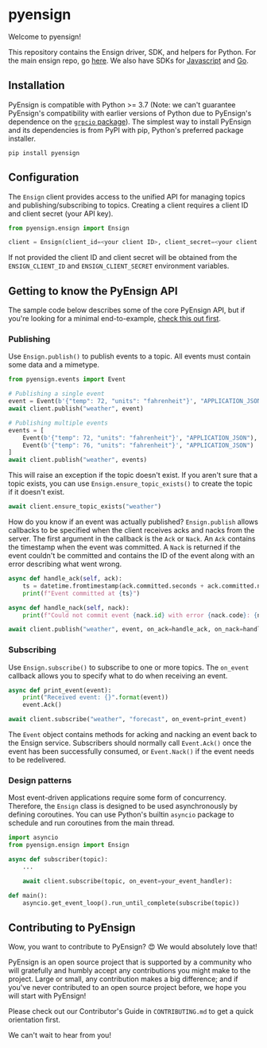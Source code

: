 # pyensign
Welcome to pyensign!

This repository contains the Ensign driver, SDK, and helpers for Python. For the main ensign repo, go [here](https://github.com/rotationalio/ensign). We also have SDKs for [Javascript](https://github.com/rotationalio/ensignjs) and [Go](https://github.com/rotationalio/goensign).

## Installation

PyEnsign is compatible with Python >= 3.7 (Note: we can't guarantee PyEnsign's compatibility with earlier versions of Python due to PyEnsign's dependence on the [`grpcio` package](https://pypi.org/project/grpcio/)). The simplest way to install PyEnsign and its dependencies is from PyPI with pip, Python's preferred package installer.

```
pip install pyensign
```

## Configuration

The `Ensign` client provides access to the unified API for managing topics and publishing/subscribing to topics. Creating a client requires a client ID and client secret (your API key).

```python
from pyensign.ensign import Ensign

client = Ensign(client_id=<your client ID>, client_secret=<your client secret>)
```

If not provided the client ID and client secret will be obtained from the `ENSIGN_CLIENT_ID` and `ENSIGN_CLIENT_SECRET` environment variables.

## Getting to know the PyEnsign API

The sample code below describes some of the core PyEnsign API, but if you're looking for a minimal end-to-example, [check this out first](https://github.com/rotationalio/ensign-examples/tree/main/python/minimal).

### Publishing

Use `Ensign.publish()` to publish events to a topic. All events must contain some data and a mimetype.

```python
from pyensign.events import Event

# Publishing a single event
event = Event(b'{"temp": 72, "units": "fahrenheit"}', "APPLICATION_JSON")
await client.publish("weather", event)

# Publishing multiple events
events = [
    Event(b'{"temp": 72, "units": "fahrenheit"}', "APPLICATION_JSON"),
    Event(b'{"temp": 76, "units": "fahrenheit"}', "APPLICATION_JSON")
]
await client.publish("weather", events)
```

This will raise an exception if the topic doesn't exist. If you aren't sure that a topic exists, you can use `Ensign.ensure_topic_exists()` to create the topic if it doesn't exist.

```python
await client.ensure_topic_exists("weather")
```

How do you know if an event was actually published? `Ensign.publish` allows callbacks to be specified when the client receives acks and nacks from the server. The first argument in the callback is the `Ack` or `Nack`. An `Ack` contains the timestamp when the event was committed. A `Nack` is returned if the event couldn't be committed and contains the ID of the event along with an error describing what went wrong.


```python
async def handle_ack(self, ack):
    ts = datetime.fromtimestamp(ack.committed.seconds + ack.committed.nanos / 1e9)
    print(f"Event committed at {ts}")

async def handle_nack(self, nack):
    print(f"Could not commit event {nack.id} with error {nack.code}: {nack.error}")

await client.publish("weather", event, on_ack=handle_ack, on_nack=handle_nack)
```

### Subscribing

Use `Ensign.subscribe()` to subscribe to one or more topics. The `on_event` callback allows you to specify what to do when receiving an event.

```python
async def print_event(event):
    print("Received event: {}".format(event))
    event.Ack()

await client.subscribe("weather", "forecast", on_event=print_event)
```

The `Event` object contains methods for acking and nacking an event back to the Ensign service. Subscribers should normally call `Event.Ack()` once the event has been successfully consumed, or `Event.Nack()` if the event needs to be redelivered.

### Design patterns

Most event-driven applications require some form of concurrency. Therefore, the `Ensign` class is designed to be used asynchronously by defining coroutines. You can use Python's builtin `asyncio` package to schedule and run coroutines from the main thread.

```python
import asyncio
from pyensign.ensign import Ensign

async def subscriber(topic):
    ...

    await client.subscribe(topic, on_event=your_event_handler):

def main():
    asyncio.get_event_loop().run_until_complete(subscribe(topic))
```

## Contributing to PyEnsign

Wow, you want to contribute to PyEnsign? 😍 We would absolutely love that!

PyEnsign is an open source project that is supported by a community who will gratefully and humbly accept any contributions you might make to the project. Large or small, any contribution makes a big difference; and if you've never contributed to an open source project before, we hope you will start with PyEnsign!

Please check out our Contributor's Guide in `CONTRIBUTING.md` to get a quick orientation first.

We can't wait to hear from you!